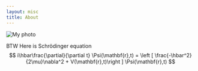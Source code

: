 ```yaml
---
layout: misc
title: About
---
```


![My photo](/assets/hello_zirndorf.jpg)

BTW Here is Schrödinger equation
$$ i\hbar\frac{\partial}{\partial t} \Psi(\mathbf{r},t) = \left [ \frac{-\hbar^2}{2\mu}\nabla^2 + V(\mathbf{r},t)\right ] \Psi(\mathbf{r},t) $$
